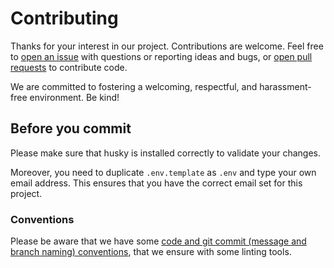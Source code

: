 # Contributing

Thanks for your interest in our project. Contributions are welcome. Feel free to [open an issue](https://github.com/db-ux-design-system/core-web/issues/new) with questions or reporting ideas and bugs, or [open pull requests](https://github.com/db-ux-design-system/core-web/compare) to contribute code.

We are committed to fostering a welcoming, respectful, and harassment-free environment. Be kind!

## Before you commit

Please make sure that husky is installed correctly to validate your changes.

Moreover, you need to duplicate `.env.template` as `.env` and type your own email address. This ensures that you have the correct email set for this project.

### Conventions

Please be aware that we have some [code and git commit (message and branch naming) conventions](docs/conventions.md), that we ensure with some linting tools.
